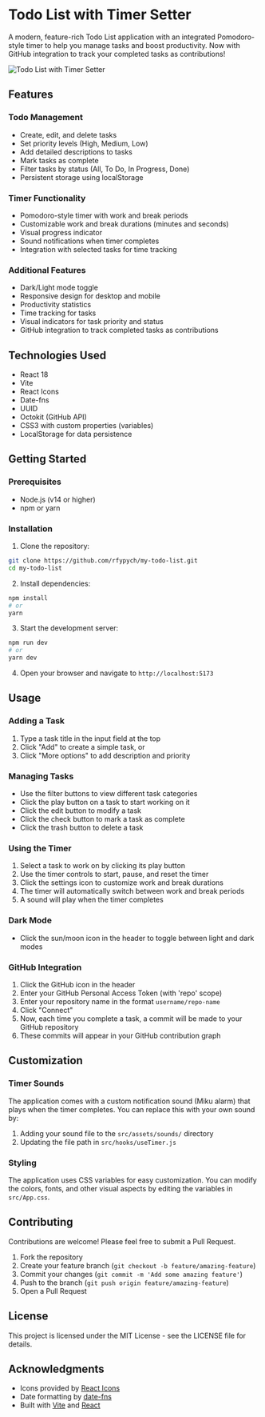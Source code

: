 # Todo List with Timer Setter

A modern, feature-rich Todo List application with an integrated Pomodoro-style timer to help you manage tasks and boost productivity. Now with GitHub integration to track your completed tasks as contributions!

![Todo List with Timer Setter](https://i.imgur.com/YourScreenshotHere.png)

## Features

### Todo Management
- Create, edit, and delete tasks
- Set priority levels (High, Medium, Low)
- Add detailed descriptions to tasks
- Mark tasks as complete
- Filter tasks by status (All, To Do, In Progress, Done)
- Persistent storage using localStorage

### Timer Functionality
- Pomodoro-style timer with work and break periods
- Customizable work and break durations (minutes and seconds)
- Visual progress indicator
- Sound notifications when timer completes
- Integration with selected tasks for time tracking

### Additional Features
- Dark/Light mode toggle
- Responsive design for desktop and mobile
- Productivity statistics
- Time tracking for tasks
- Visual indicators for task priority and status
- GitHub integration to track completed tasks as contributions

## Technologies Used

- React 18
- Vite
- React Icons
- Date-fns
- UUID
- Octokit (GitHub API)
- CSS3 with custom properties (variables)
- LocalStorage for data persistence

## Getting Started

### Prerequisites
- Node.js (v14 or higher)
- npm or yarn

### Installation

1. Clone the repository:
```bash
git clone https://github.com/rfypych/my-todo-list.git
cd my-todo-list
```

2. Install dependencies:
```bash
npm install
# or
yarn
```

3. Start the development server:
```bash
npm run dev
# or
yarn dev
```

4. Open your browser and navigate to `http://localhost:5173`

## Usage

### Adding a Task
1. Type a task title in the input field at the top
2. Click "Add" to create a simple task, or
3. Click "More options" to add description and priority

### Managing Tasks
- Use the filter buttons to view different task categories
- Click the play button on a task to start working on it
- Click the edit button to modify a task
- Click the check button to mark a task as complete
- Click the trash button to delete a task

### Using the Timer
1. Select a task to work on by clicking its play button
2. Use the timer controls to start, pause, and reset the timer
3. Click the settings icon to customize work and break durations
4. The timer will automatically switch between work and break periods
5. A sound will play when the timer completes

### Dark Mode
- Click the sun/moon icon in the header to toggle between light and dark modes

### GitHub Integration
1. Click the GitHub icon in the header
2. Enter your GitHub Personal Access Token (with 'repo' scope)
3. Enter your repository name in the format `username/repo-name`
4. Click "Connect"
5. Now, each time you complete a task, a commit will be made to your GitHub repository
6. These commits will appear in your GitHub contribution graph

## Customization

### Timer Sounds
The application comes with a custom notification sound (Miku alarm) that plays when the timer completes. You can replace this with your own sound by:

1. Adding your sound file to the `src/assets/sounds/` directory
2. Updating the file path in `src/hooks/useTimer.js`

### Styling
The application uses CSS variables for easy customization. You can modify the colors, fonts, and other visual aspects by editing the variables in `src/App.css`.

## Contributing

Contributions are welcome! Please feel free to submit a Pull Request.

1. Fork the repository
2. Create your feature branch (`git checkout -b feature/amazing-feature`)
3. Commit your changes (`git commit -m 'Add some amazing feature'`)
4. Push to the branch (`git push origin feature/amazing-feature`)
5. Open a Pull Request

## License

This project is licensed under the MIT License - see the LICENSE file for details.

## Acknowledgments

- Icons provided by [React Icons](https://react-icons.github.io/react-icons/)
- Date formatting by [date-fns](https://date-fns.org/)
- Built with [Vite](https://vitejs.dev/) and [React](https://reactjs.org/)
